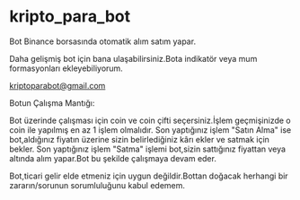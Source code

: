 # kripto_para_bot
Bot Binance borsasında otomatik alım satım yapar. 

Daha gelişmiş bot için bana ulaşabilirsiniz.Bota indikatör veya mum formasyonları ekleyebiliyorum. 

kriptoparabot@gmail.com

Botun Çalışma Mantığı:

Bot üzerinde çalışması için coin ve coin çifti seçersiniz.İşlem geçmişinizde o coin ile yapılmış en az 1 işlem olmalıdır.
Son yaptığınız işlem "Satın Alma" ise bot,aldığınız fiyatın üzerine sizin belirlediğiniz kârı ekler ve satmak için bekler.
Son yaptığınız işlem "Satma" işlemi bot,sizin sattığınız fiyattan veya altında alım yapar.Bot bu şekilde çalışmaya devam eder.

Bot,ticari gelir elde etmeniz için uygun değildir.Bottan doğacak herhangi bir zararın/sorunun sorumluluğunu kabul edemem.
